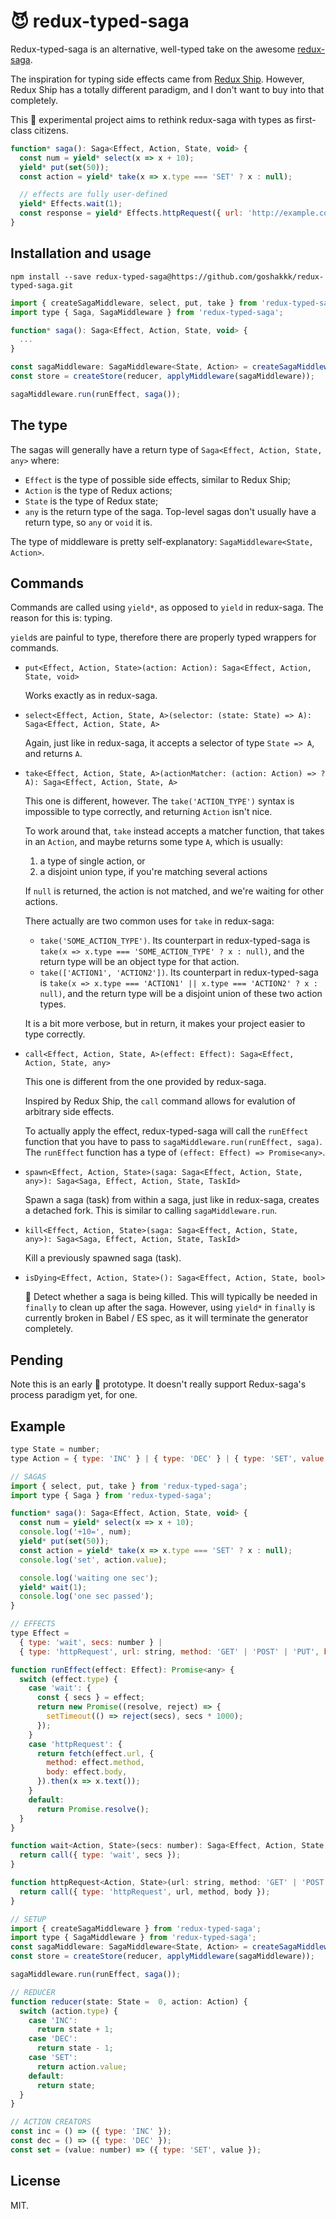 # :smiling_imp: redux-typed-saga

Redux-typed-saga is an alternative, well-typed take on the awesome [redux-saga](https://github.com/yelouafi/redux-saga).

The inspiration for typing side effects came from [Redux Ship](https://github.com/clarus/redux-ship).
However, Redux Ship has a totally different paradigm, and I don't want to buy into that completely.

This :construction: experimental project aims to rethink redux-saga with types as first-class citizens.

```javascript
function* saga(): Saga<Effect, Action, State, void> {
  const num = yield* select(x => x + 10);
  yield* put(set(50));
  const action = yield* take(x => x.type === 'SET' ? x : null);

  // effects are fully user-defined
  yield* Effects.wait(1);
  const response = yield* Effects.httpRequest({ url: 'http://example.com' });
}
```

## Installation and usage

```
npm install --save redux-typed-saga@https://github.com/goshakkk/redux-typed-saga.git
```

```javascript
import { createSagaMiddleware, select, put, take } from 'redux-typed-saga';
import type { Saga, SagaMiddleware } from 'redux-typed-saga';

function* saga(): Saga<Effect, Action, State, void> {
  ...
}

const sagaMiddleware: SagaMiddleware<State, Action> = createSagaMiddleware();
const store = createStore(reducer, applyMiddleware(sagaMiddleware));

sagaMiddleware.run(runEffect, saga());
```

## The type

The sagas will generally have a return type of `Saga<Effect, Action, State, any>` where:

* `Effect` is the type of possible side effects, similar to Redux Ship;
* `Action` is the type of Redux actions;
* `State` is the type of Redux state;
* `any` is the return type of the saga. Top-level sagas don't usually have a return type, so `any` or `void` it is.

The type of middleware is pretty self-explanatory: `SagaMiddleware<State, Action>`.

## Commands

Commands are called using `yield*`, as opposed to `yield` in redux-saga.
The reason for this is: typing.

`yield`s are painful to type, therefore there are properly typed wrappers for commands.

* `put<Effect, Action, State>(action: Action): Saga<Effect, Action, State, void>`

  Works exactly as in redux-saga.

* `select<Effect, Action, State, A>(selector: (state: State) => A): Saga<Effect, Action, State, A>`

  Again, just like in redux-saga, it accepts a selector of type `State => A`, and returns `A`.

* `take<Effect, Action, State, A>(actionMatcher: (action: Action) => ?A): Saga<Effect, Action, State, A>`

  This one is different, however.
  The `take('ACTION_TYPE')` syntax is impossible to type correctly, and returning `Action` isn't nice.

  To work around that, `take` instead accepts a matcher function, that takes in an `Action`, and maybe returns some type `A`, which is usually:

  1. a type of single action, or
  2. a disjoint union type, if you're matching several actions

  If `null` is returned, the action is not matched, and we're waiting for other actions.

  There actually are two common uses for `take` in redux-saga:

  * `take('SOME_ACTION_TYPE')`. Its counterpart in redux-typed-saga is `take(x => x.type === 'SOME_ACTION_TYPE' ? x : null)`, and the return type will be an object type for that action.
  * `take(['ACTION1', 'ACTION2'])`. Its counterpart in redux-typed-saga is `take(x => x.type === 'ACTION1' || x.type === 'ACTION2' ? x : null)`, and the return type will be a disjoint union of these two action types.

  It is a bit more verbose, but in return, it makes your project easier to type correctly.

* `call<Effect, Action, State, A>(effect: Effect): Saga<Effect, Action, State, any>`

  This one is different from the one provided by redux-saga.

  Inspired by Redux Ship, the `call` command allows for evalution of arbitrary side effects.

  To actually apply the effect, redux-typed-saga will call the `runEffect` function that you have to pass to `sagaMiddleware.run(runEffect, saga)`.
  The `runEffect` function has a type of `(effect: Effect) => Promise<any>`.

* `spawn<Effect, Action, State>(saga: Saga<Effect, Action, State, any>): Saga<Saga, Effect, Action, State, TaskId>`

  Spawn a saga (task) from within a saga, just like in redux-saga, creates a detached fork.
  This is similar to calling `sagaMiddleware.run`.

* `kill<Effect, Action, State>(saga: Saga<Effect, Action, State, any>): Saga<Saga, Effect, Action, State, TaskId>`

  Kill a previously spawned saga (task).

* `isDying<Effect, Action, State>(): Saga<Effect, Action, State, bool>`

  :construction: Detect whether a saga is being killed.
  This will typically be needed in `finally` to clean up after the saga.
  However, using `yield*` in `finally` is currently broken in Babel / ES spec, as it will terminate the generator completely.

## Pending

Note this is an early :construction: prototype.
It doesn't really support Redux-saga's process paradigm yet, for one.

## Example

```javascript
type State = number;
type Action = { type: 'INC' } | { type: 'DEC' } | { type: 'SET', value: number };

// SAGAS
import { select, put, take } from 'redux-typed-saga';
import type { Saga } from 'redux-typed-saga';

function* saga(): Saga<Effect, Action, State, void> {
  const num = yield* select(x => x + 10);
  console.log('+10=', num);
  yield* put(set(50));
  const action = yield* take(x => x.type === 'SET' ? x : null);
  console.log('set', action.value);

  console.log('waiting one sec');
  yield* wait(1);
  console.log('one sec passed');
}

// EFFECTS
type Effect =
  { type: 'wait', secs: number } |
  { type: 'httpRequest', url: string, method: 'GET' | 'POST' | 'PUT', body: ?string };

function runEffect(effect: Effect): Promise<any> {
  switch (effect.type) {
    case 'wait': {
      const { secs } = effect;
      return new Promise((resolve, reject) => {
        setTimeout(() => reject(secs), secs * 1000);
      });
    }
    case 'httpRequest': {
      return fetch(effect.url, {
        method: effect.method,
        body: effect.body,
      }).then(x => x.text());
    }
    default:
      return Promise.resolve();
  }
}

function wait<Action, State>(secs: number): Saga<Effect, Action, State, number> {
  return call({ type: 'wait', secs });
}

function httpRequest<Action, State>(url: string, method: 'GET' | 'POST' | 'PUT' = 'GET', body: ?string): Saga<Effect, Action, State, string> {
  return call({ type: 'httpRequest', url, method, body });
}

// SETUP
import { createSagaMiddleware } from 'redux-typed-saga';
import type { SagaMiddleware } from 'redux-typed-saga';
const sagaMiddleware: SagaMiddleware<State, Action> = createSagaMiddleware();
const store = createStore(reducer, applyMiddleware(sagaMiddleware));

sagaMiddleware.run(runEffect, saga());

// REDUCER
function reducer(state: State =  0, action: Action) {
  switch (action.type) {
    case 'INC':
      return state + 1;
    case 'DEC':
      return state - 1;
    case 'SET':
      return action.value;
    default:
      return state;
  }
}

// ACTION CREATORS
const inc = () => ({ type: 'INC' });
const dec = () => ({ type: 'DEC' });
const set = (value: number) => ({ type: 'SET', value });
```

## License

MIT.
